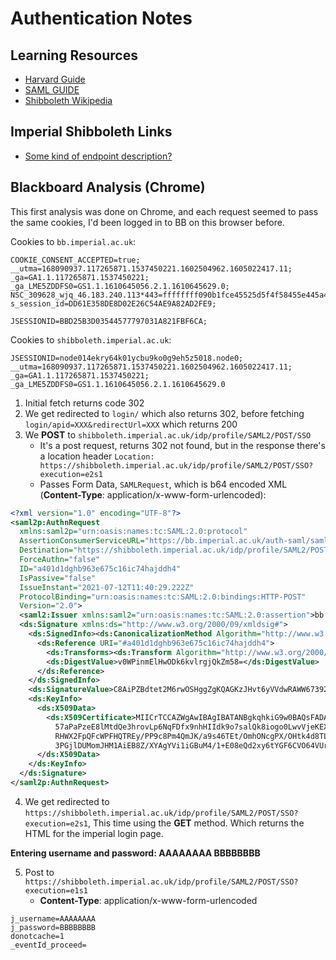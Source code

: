 # Authentication Notes 
## Learning Resources
- [Harvard Guide](https://iam.harvard.edu/resources/saml-shibboleth-integration)
- [SAML GUIDE](https://auth0.com/blog/how-saml-authentication-works/)
- [Shibboleth Wikipedia](https://en.wikipedia.org/wiki/Shibboleth_Single_Sign-on_architecture)


## Imperial Shibboleth Links 
- [Some kind of endpoint description?](https://shibboleth.imperial.ac.uk/idp/shibboleth)

## Blackboard Analysis (Chrome)
This first analysis was done on Chrome, and each request seemed to pass the same cookies, I'd been logged in to BB on this browser before. 

Cookies to `bb.imperial.ac.uk`:
```properties
COOKIE_CONSENT_ACCEPTED=true;
__utma=168090937.117265871.1537450221.1602504962.1605022417.11; 
_ga=GA1.1.117265871.1537450221;
_ga_LME5ZDDFS0=GS1.1.1610645056.2.1.1610645629.0;
NSC_309628_wjq_46.183.240.113*443=ffffffff090b1fce45525d5f4f58455e445a4a4229a1; 
s_session_id=DD61E358DE8D02E26C54AE9A82AD2FE9;

JSESSIONID=BBD25B3D03544577797031A821FBF6CA;
```

Cookies to `shibboleth.imperial.ac.uk`:
```properties
JSESSIONID=node014ekry64k01ycbu9ko0g9eh5z5018.node0;
__utma=168090937.117265871.1537450221.1602504962.1605022417.11;
_ga=GA1.1.117265871.1537450221;
_ga_LME5ZDDFS0=GS1.1.1610645056.2.1.1610645629.0
```

1. Initial fetch returns code 302
2. We get redirected to `login/` which also returns 302, before fetching `login/apid=XXX&redirectUrl=XXX` which returns 200
3. We **POST** to `shibboleth.imperial.ac.uk/idp/profile/SAML2/POST/SSO`
	- It's a post request, returns 302 not found, but in the response there's a location header `Location: https://shibboleth.imperial.ac.uk/idp/profile/SAML2/POST/SSO?execution=e2s1`
	- Passes Form Data, `SAMLRequest`, which is b64 encoded XML (**Content-Type**: application/x-www-form-urlencoded):

```xml
<?xml version="1.0" encoding="UTF-8"?>
<saml2p:AuthnRequest
  xmlns:saml2p="urn:oasis:names:tc:SAML:2.0:protocol"
  AssertionConsumerServiceURL="https://bb.imperial.ac.uk/auth-saml/saml/SSO/alias/_114_1"
  Destination="https://shibboleth.imperial.ac.uk/idp/profile/SAML2/POST/SSO"
  ForceAuthn="false"
  ID="a401d1dghb963e675c16ic74hajddh4"
  IsPassive="false"
  IssueInstant="2021-07-12T11:40:29.222Z"
  ProtocolBinding="urn:oasis:names:tc:SAML:2.0:bindings:HTTP-POST"
  Version="2.0">
  <saml2:Issuer xmlns:saml2="urn:oasis:names:tc:SAML:2.0:assertion">bb.imperial.ac.uk</saml2:Issuer>
  <ds:Signature xmlns:ds="http://www.w3.org/2000/09/xmldsig#">
    <ds:SignedInfo><ds:CanonicalizationMethod Algorithm="http://www.w3.org/2001/10/xml-exc-c14n#"/><ds:SignatureMethod Algorithm="http://www.w3.org/2001/04/xmldsig-more#rsa-sha256"/>
      <ds:Reference URI="#a401d1dghb963e675c16ic74hajddh4">
        <ds:Transforms><ds:Transform Algorithm="http://www.w3.org/2000/09/xmldsig#enveloped-signature"/><ds:Transform Algorithm="http://www.w3.org/2001/10/xml-exc-c14n#"/></ds:Transforms><ds:DigestMethod Algorithm="http://www.w3.org/2000/09/xmldsig#sha1"/>
        <ds:DigestValue>v0WPinmElHwODk6kvlrgjQkZm58=</ds:DigestValue>
      </ds:Reference>
    </ds:SignedInfo>
    <ds:SignatureValue>C8AiPZBdtet2M6rwOSHggZgKQAGKzJHvt6yVVdwRAWW67392ssygKFyBBs84SWNGUd/tYurrcZqwNlO+ypyC8LjplEJrDzKJ66joY3hRdAJMI4SByeQ1PvUo9hN6h350KnMIZiV+vDiQfL8t9zuHgvd5wr9OLiZZflcCzMLI8igRxbkJglSioNtVWE6SP1UkBqQND8sGORuiE5sz508ngbRo8RnjXwmp2/jpBE6b3kQPeAh/x0VQu7qVhfMdIO01yE5PPTSrgVGfuGisq0QkouFeMOor+L1/F2HA3+tPsdDLgw8Alzf5bLQw9rfAg9ivfc99ex7Ndd1UNWhD4XCu+A==</ds:SignatureValue>
    <ds:KeyInfo>
      <ds:X509Data>
        <ds:X509Certificate>MIICrTCCAZWgAwIBAgIBATANBgkqhkiG9w0BAQsFADAaMRgwFgYDVQQDEw9CbGFja2JvYXJkIFNB TUwwHhcNMTcwODAyMTUwODA5WhcNMjcwODAyMTUwODA5WjAaMRgwFgYDVQQDEw9CbGFja2JvYXJk IFNBTUwwggEiMA0GCSqGSIb3DQEBAQUAA4IBDwAwggEKAoIBAQC39hmSQPQWZO8MRAwlYKA1FZUh
          57aPaPzeE8lMtdQe3hrovLp6NqFDfx9nhHIIdk9o7salQk8iogo0LwvVjeKEXU8OPkMBJzIubnGj wanXqscvbdptZliSe32xBuWlWNXvA1r7zBOICpcOBnbMhWMGsLsNcbEumroDIt/ppl8/hPima5U4 br3cdHweZiyde4I+M72Mieu42G0tzi6JbP8K2xm3jirGIPxhtZSiyGh0+orY/blVYWzBlGtOUmiY
          RHWX2FpQFcWPFHQTREy/PP9c8Pm4QmJK/a9s46TEt/OmhONcgPX/OHtk4d8TLnX1ps90M1vLby3c rWfrFScKdkOHAgMBAAEwDQYJKoZIhvcNAQELBQADggEBAKSBgITd7uhGevKpMX2tV1sF/+Y2Swbc GNMwram/JQ3KlIEoF/v5mOP+EVBhVymwoXN+/mfw+UcdsUipRKrOyO+47LWGJ4ihefdc+6d7zwR3
          3PGjlDUMomJHM1AiEB8Z/XYAgYVi1iGBuM4/1+E08eQd2xy6tYGF6CVO64VUrHfULo7phH9x9y8k uW4yrUhAjmKGnmQ8g7vWudTUFQf4znLP1MifN6hWlm1os7zEThVRFq1Q/jmDSu3L5Mz6fjonIwQo RGPsmgPBr6J20RIsHXXtWdFfn1LpPXVImMsnhfOu6o9EIlBXTJfZPw081oxvOJXpROKOkFsk1qSi J0RN8J8=</ds:X509Certificate>
      </ds:X509Data>
    </ds:KeyInfo>
  </ds:Signature>
</saml2p:AuthnRequest>
```
4. We get redirected to `https://shibboleth.imperial.ac.uk/idp/profile/SAML2/POST/SSO?execution=e2s1`, This time using the **GET** method. Which returns the HTML for the imperial login page. 

**Entering username and password: AAAAAAAA BBBBBBBB**

5. Post to `https://shibboleth.imperial.ac.uk/idp/profile/SAML2/POST/SSO?execution=e1s1`
	- **Content-Type**: application/x-www-form-urlencoded
 ```properties 
j_username=AAAAAAAA
j_password=BBBBBBBB
donotcache=1
_eventId_proceed=
```
